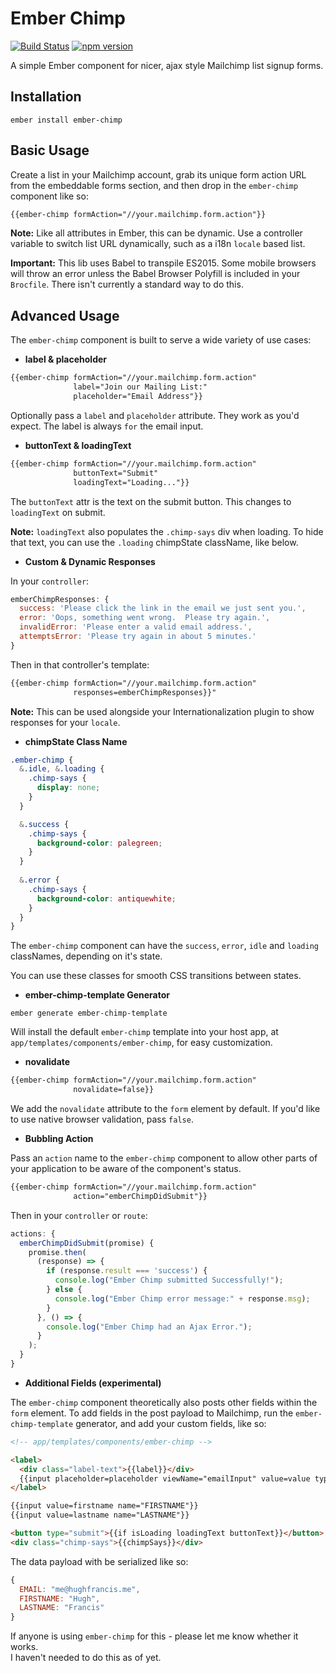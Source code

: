 # Ember Chimp
[![Build Status](https://travis-ci.org/hhff/ember-chimp.svg)](https://travis-ci.org/hhff/ember-chimp)
[![npm version](https://badge.fury.io/js/ember-chimp.svg)](http://badge.fury.io/js/ember-chimp)

A simple Ember component for nicer, ajax style Mailchimp list signup forms.

## Installation

`ember install ember-chimp`

## Basic Usage

Create a list in your Mailchimp account, grab its unique form action URL 
from the embeddable forms section, and then drop in the `ember-chimp` component 
like so:

```html
{{ember-chimp formAction="//your.mailchimp.form.action"}}
```

**Note:** Like all attributes in Ember, this can be dynamic.  Use a controller
variable to switch list URL dynamically, such as a i18n `locale` based list.

**Important:** This lib uses Babel to transpile ES2015.  Some mobile browsers
will throw an error unless the Babel Browser Polyfill is included in your
`Brocfile`.  There isn't currently a standard way to do this.

## Advanced Usage

The `ember-chimp` component is built to serve a wide variety of use cases:

* **label & placeholder**

```html
{{ember-chimp formAction="//your.mailchimp.form.action"
              label="Join our Mailing List:" 
              placeholder="Email Address"}}
```

Optionally pass a `label` and `placeholder` attribute.  They work as you'd
expect.  The label is always `for` the email input.

* **buttonText & loadingText**

```html
{{ember-chimp formAction="//your.mailchimp.form.action"
              buttonText="Submit" 
              loadingText="Loading..."}}
```

The `buttonText` attr is the text on the submit button.  This changes to
`loadingText` on submit.

**Note:** `loadingText` also populates the `.chimp-says` div when loading.  To
hide that text, you can use the `.loading` chimpState className, like below.

* **Custom & Dynamic Responses**

In your `controller`:

```js
emberChimpResponses: {
  success: 'Please click the link in the email we just sent you.',
  error: 'Oops, something went wrong.  Please try again.',
  invalidError: 'Please enter a valid email address.',
  attemptsError: 'Please try again in about 5 minutes.'
}
```
Then in that controller's template:

```html
{{ember-chimp formAction="//your.mailchimp.form.action"
              responses=emberChimpResponses}}"
```

**Note:** This can be used alongside your Internationalization plugin to show
responses for your `locale`.

* **chimpState Class Name**

```scss
.ember-chimp {
  &.idle, &.loading {
    .chimp-says {
      display: none;
    }
  }

  &.success {
    .chimp-says {
      background-color: palegreen;
    }
  }
  
  &.error {
    .chimp-says {
      background-color: antiquewhite;
    }
  }
}
```

The `ember-chimp` component can have the `success`, `error`, `idle` and
`loading` classNames, depending on it's state.

You can use these classes for smooth CSS transitions between states.

* **ember-chimp-template Generator**

`ember generate ember-chimp-template`

Will install the default `ember-chimp` template into your host app, at
`app/templates/components/ember-chimp`, for easy customization.

* **novalidate**

```html
{{ember-chimp formAction="//your.mailchimp.form.action"
              novalidate=false}}
```

We add the `novalidate` attribute to the `form` element by default.  If you'd
like to use native browser validation, pass `false`.

* **Bubbling Action**

Pass an `action` name to the `ember-chimp` component to allow other parts of
your application to be aware of the component's status.

```html
{{ember-chimp formAction="//your.mailchimp.form.action"
              action="emberChimpDidSubmit"}}
```

Then in your `controller` or `route`:

```js
actions: {
  emberChimpDidSubmit(promise) {
    promise.then(
      (response) => {
        if (response.result === 'success') {  
          console.log("Ember Chimp submitted Successfully!");
        } else {
          console.log("Ember Chimp error message:" + response.msg);
        }
      }, () => {
        console.log("Ember Chimp had an Ajax Error.");
      }     
    );
  }
}
```

* **Additional Fields (experimental)**

The `ember-chimp` component theoretically also posts other fields within the
`form` element.  To add fields in the post payload to Mailchimp, run the
`ember-chimp-template` generator, and add your custom fields, like so:

```html
<!-- app/templates/components/ember-chimp -->

<label>
  <div class="label-text">{{label}}</div>
  {{input placeholder=placeholder viewName="emailInput" value=value type="email" name="EMAIL"}}
</label>

{{input value=firstname name="FIRSTNAME"}}
{{input value=lastname name="LASTNAME"}}

<button type="submit">{{if isLoading loadingText buttonText}}</button>
<div class="chimp-says">{{chimpSays}}</div>
```

The data payload with be serialized like so:

```js
{
  EMAIL: "me@hughfrancis.me",
  FIRSTNAME: "Hugh",
  LASTNAME: "Francis"
}
```

If anyone is using `ember-chimp` for this - please let me know whether it works.  
I haven't needed to do this as of yet.
